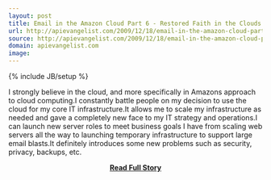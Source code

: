 ```yaml
---
layout: post
title: Email in the Amazon Cloud Part 6 - Restored Faith in the Clouds
url: http://apievangelist.com/2009/12/18/email-in-the-amazon-cloud-part-6-restored-faith-in-the-clouds/
source: http://apievangelist.com/2009/12/18/email-in-the-amazon-cloud-part-6-restored-faith-in-the-clouds/
domain: apievangelist.com
image: 
---
```

{% include JB/setup %}<p>I strongly believe in the cloud, and more specifically in Amazons approach to cloud computing.I constantly battle people on my decision to use the cloud for my core IT infrastructure.It allows me to scale my infrastructure as needed and gave a completely new face to my IT strategy and operations.I can launch new server roles to meet business goals I have from scaling web servers all the way to launching temporary infrastructure to support large email blasts.It definitely introduces some new problems such as security, privacy, backups, etc.</p>
<center><p><a href="http://apievangelist.com/2009/12/18/email-in-the-amazon-cloud-part-6-restored-faith-in-the-clouds/" style='padding:25px; font-sze:18px; font-weight: bold;'>Read Full Story</a></p></center>
